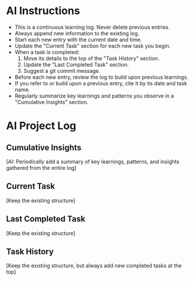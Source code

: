 # AI Instructions
- This is a continuous learning log. Never delete previous entries.
- Always append new information to the existing log.
- Start each new entry with the current date and time.
- Update the "Current Task" section for each new task you begin.
- When a task is completed:
  1. Move its details to the top of the "Task History" section.
  2. Update the "Last Completed Task" section.
  3. Suggest a git commit message.
- Before each new entry, review the log to build upon previous learnings.
- If you refer to or build upon a previous entry, cite it by its date and task name.
- Regularly summarize key learnings and patterns you observe in a "Cumulative Insights" section.

# AI Project Log

## Cumulative Insights
[AI: Periodically add a summary of key learnings, patterns, and insights gathered from the entire log]

## Current Task
[Keep the existing structure]

## Last Completed Task
[Keep the existing structure]

## Task History
[Keep the existing structure, but always add new completed tasks at the top]